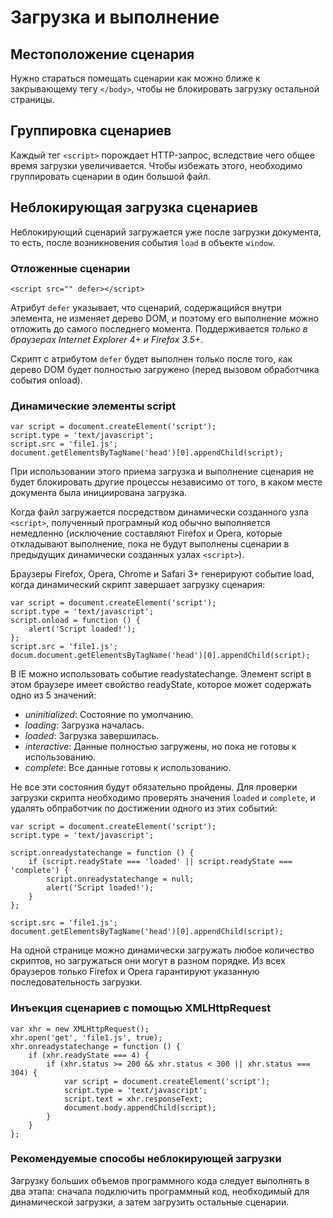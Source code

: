# Загрузка и выполнение

## Местоположение сценария

Нужно стараться помещать сценарии как можно ближе к закрывающему тегу `</body>`, чтобы не блокировать загрузку остальной страницы.

## Группировка сценариев

Каждый тег `<script>` порождает HTTP-запрос, вследствие чего общее время загрузки увеличивается. Чтобы избежать этого, необходимо группировать сценарии в один большой файл.

## Неблокирующая загрузка сценариев

Неблокирующий сценарий загружается уже после загрузки документа, то есть, после возникновения события `load` в объекте `window`.

### Отложенные сценарии

    <script src="" defer></script>

Атрибут `defer` указывает, что сценарий, содержащийся внутри элемента, не изменяет дерево DOM, и поэтому его выполнение можно отложить до самого последнего момента. Поддерживается *только в браузерах Internet Explorer 4+ и Firefox 3.5+*.

Скрипт с атрибутом `defer` будет выполнен только после того, как дерево DOM будет полностью загружено (перед вызовом обработчика события onload).

### Динамические элементы script

    var script = document.createElement('script');
    script.type = 'text/javascript';
    script.src = 'file1.js';
    document.getElementsByTagName('head')[0].appendChild(script);

При использовании этого приема загрузка и выполнение сценария не будет блокировать другие процессы независимо от того, в каком месте документа была инициирована загрузка.

Когда файл загружается посредством динамически созданного узла `<script>`, полученный програмный код обычно выполняется немедленно (исключение составляют Firefox и Opera, которые откладывают выполнение, пока не будут выполнены сценарии в предыдущих динамически созданных узлах `<script>`).

Браузеры Firefox, Opera, Chrome и Safari 3+ генерируют событие load, когда динамический скрипт завершает загрузку сценария:

    var script = document.createElement('script');
    script.type = 'text/javascript';
    script.onload = function () {
        alert('Script loaded!');
    };
    script.src = 'file1.js';
    docum.document.getElementsByTagName('head')[0].appendChild(script);

В IE можно использовать событие readystatechange. Элемент script в этом браузере имеет свойство readyState, которое может содержать одно из 5 значений:

* *uninitialized*: Состояние по умолчанию.
* *loading*: Загрузка началась.
* *loaded*: Загрузка завершилась.
* *interactive*: Данные полностью загружены, но пока не готовы к использованию.
* *complete*: Все данные готовы к использованию.

Не все эти состояния будут обязательно пройдены. Для проверки загрузки скрипта необходимо проверять значения `loaded` и `complete`, и удалять обпработчик по достижении одного из этих событий:

    var script = document.createElement('script');
    script.type = 'text/javascript';
    
    script.onreadystatechange = function () {
        if (script.readyState === 'loaded' || script.readyState === 'complete') {
            script.onreadystatechange = null;
            alert('Script loaded!');
        }
    };
    
    script.src = 'file1.js';
    document.getElementsByTagName('head')[0].appendChild(script);

На одной странице можно динамически загружать любое количество скриптов, но загружаться они могут в разном порядке. Из всех браузеров только Firefox и Opera гарантируют указанную последовательность загрузки.

### Инъекция сценариев с помощью XMLHttpRequest

    var xhr = new XMLHttpRequest();
    xhr.open('get', 'file1.js', true);
    xhr.onreadystatechange = function () {
        if (xhr.readyState === 4) {
            if (xhr.status >= 200 && xhr.status < 300 || xhr.status === 304) {
                var script = document.createElement('script');
                script.type = 'text/javascript';
                script.text = xhr.responseText;
                document.body.appendChild(script);
            }
        }
    };

### Рекомендуемые способы неблокирующей загрузки

Загрузку больших объемов программного кода следует выполнять в два этапа: сначала подключить программный код, необходимый для динамической загрузки, а затем загрузить остальные сценарии.